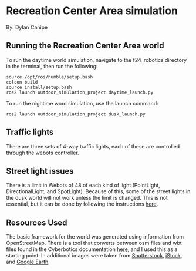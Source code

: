 # Recreation Center Area simulation

By: Dylan Canipe

## Running the Recreation Center Area world

To run the daytime world simulation, navigate to the f24_robotics directory in the terminal, then run the following:

```
source /opt/ros/humble/setup.bash
colcon build
source install/setup.bash
ros2 launch outdoor_simulation_project daytime_launch.py
```

To run the nightime word simulation, use the launch command:
```
ros2 launch outdoor_simulation_project dusk_launch.py
```

## Traffic lights

There are three sets of 4-way traffic lights, each of these are controlled through the webots controller.

## Street light issues

There is a limit in Webots of 48 of each kind of light (PointLight, DirectionalLight, and SpotLight). Because of this, some of the street lights in the dusk world will not work unless the limit is changed. This is not essential, but it can be done by following the instructions [here](https://cyberbotics.com/doc/reference/light#limitation).

## Resources Used

The basic framework for the world was generated using information from OpenStreetMap. There is a tool that converts between osm files and wbt files found in the Cyberbotics documentation [here](https://cyberbotics.com/doc/automobile/openstreetmap-importer), and I used this as a starting point. In additional images were taken from [Shutterstock](https://www.shutterstock.com/image-photo/aerial-view-blue-tennis-court-1629948055), [iStock](https://www.istockphoto.com/photo/empty-green-soccer-football-pitch-aerial-view-gm1176781177-328250818), and [Google Earth](https://earth.google.com/web/@33.21363939,-87.53194348,68.36633874a,106.74001852d,35y,94.64128991h,0t,0r/data=CgRCAggBOgMKATBCAggASg0I____________ARAA).
